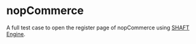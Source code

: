 # nopCommerce
A full test case to open the register page of nopCommerce
using [SHAFT Engine](https://github.com/ShaftHQ/SHAFT_ENGINE).
